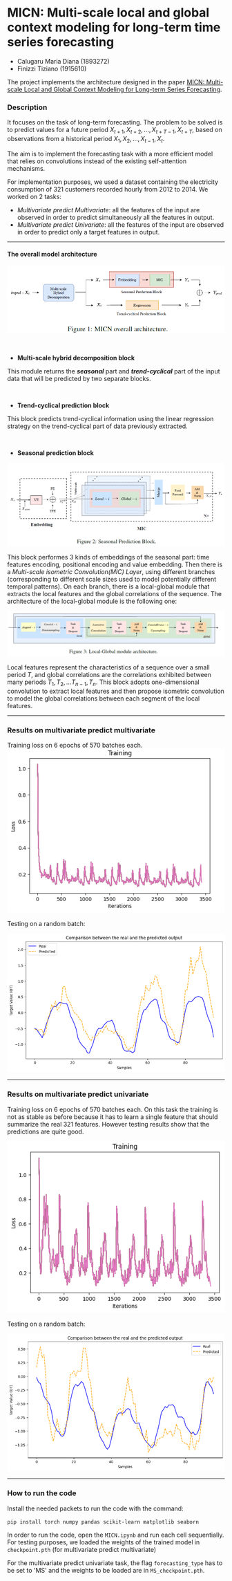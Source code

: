 # MICN: Multi-scale local and global context modeling for long-term time series forecasting

- Calugaru Maria Diana (1893272)
- Finizzi Tiziano (1915610)


The project implements the architecture designed in the paper [MICN: Multi-scale Local and Global Context Modeling for Long-term Series Forecasting](https://openreview.net/pdf?id=zt53IDUR1U).

### Description

It focuses on the task of long-term forecasting. The problem to be solved is to predict values for a future period $X_{t+1},X_{t+2},...,X_{t+T−1},X_{t+T}$, based on observations from a historical period $X_1,X_2,...,X_{t−1},X_t$.

The aim is to implement the forecasting task with a more efficient model that relies on convolutions instead of the existing self-attention mechanisms.

For implementation purposes, we used a dataset containing the electricity consumption of 321 customers recorded hourly from 2012 to 2014. We worked on 2 tasks: 
- $Multivariate\ predict\ Multivariate$: all the features of the input are observed in order to predict simultaneously all the features in output.
- $Multivariate\ predict\ Univariate:$ all the features of the input are observed in order to predict only a target features in output.

---
#### The overall model architecture
![](/plots/overall.png)

<br>

- $\textbf{Multi-scale hybrid decomposition block}$

This module returns the ***seasonal*** part and ***trend-cyclical*** part of the input data that will be predicted by two separate blocks.

<br>

- $\textbf{Trend-cyclical prediction block}$

This block predicts trend-cyclical information using the linear regression strategy on the trend-cyclical part of data previously extracted.

<br>

- $\textbf{Seasonal prediction block}$

![](./plots/seasonal.png)

This block performes 3 kinds of embeddings of the seasonal part: time features encoding, positional encoding and value embedding. 
Then there is a $\textit{Multi-scale isometric Convolution(MIC) Layer}$, using different branches (corresponding to different scale sizes used to model potentially different temporal patterns). On each branch, there is a local-global module that  extracts the local features and the global correlations of the sequence. The architecture of the local-global module is the following one:

![](/plots/local-global.png)

Local features represent the characteristics of a sequence over a small period $T$, and global correlations are the correlations exhibited between many periods $T_1, T_2,...T_{n−1},T_n$.
This block adopts one-dimensional convolution to extract local features and then propose isometric convolution to model the global correlations between each segment of the local features.

---
### Results on multivariate predict multivariate
Training loss on 6 epochs of 570 batches each.
![](/plots/training.png)

Testing on a random batch:

![](/plots/testing.png)

---
### Results on multivariate predict univariate

Training loss on 6 epochs of 570 batches each. On this task the training is not as stable as before because it has to learn a single feature that should summarize the real 321 features. However testing results show that the predictions are quite good. 

![](/plots/training2.png)

Testing on a random batch:

![](/plots/testing2.png)

---
### How to run the code
Install the needed packets to run the code with the command:
```
pip install torch numpy pandas scikit-learn matplotlib seaborn
```
In order to run the code, open the ```MICN.ipynb``` and run each cell sequentially. 
For testing purposes, we loaded the weights of the trained model in ```checkpoint.pth``` (for multivariate predict multivariate)

For the multivariate predict univariate task, the flag ```forecasting_type``` has to be set to 'MS' and the weights to be loaded are in ```MS_checkpoint.pth```.
